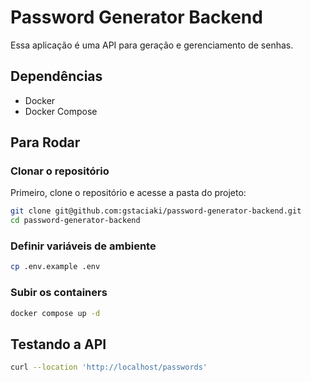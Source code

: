 # Password Generator Backend

Essa aplicação é uma API para geração e gerenciamento de senhas.

## Dependências

- Docker
- Docker Compose

## Para Rodar

### Clonar o repositório

Primeiro, clone o repositório e acesse a pasta do projeto:

```bash
git clone git@github.com:gstaciaki/password-generator-backend.git
cd password-generator-backend
```

### Definir variáveis de ambiente

```bash
cp .env.example .env
```

### Subir os containers

```bash
docker compose up -d
```

## Testando a API

```bash
curl --location 'http://localhost/passwords'
```
